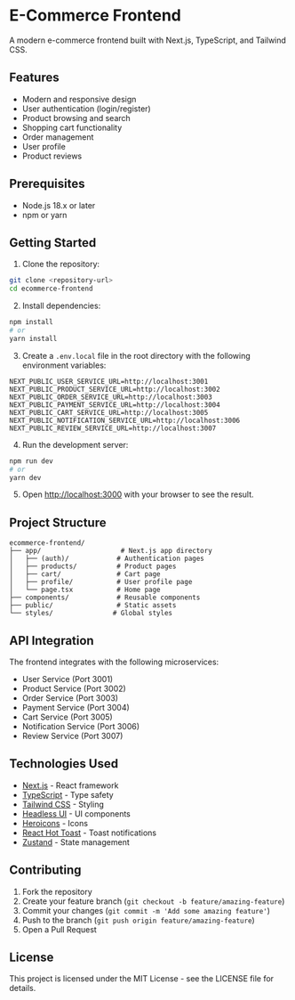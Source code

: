 # E-Commerce Frontend

A modern e-commerce frontend built with Next.js, TypeScript, and Tailwind CSS.

## Features

- Modern and responsive design
- User authentication (login/register)
- Product browsing and search
- Shopping cart functionality
- Order management
- User profile
- Product reviews

## Prerequisites

- Node.js 18.x or later
- npm or yarn

## Getting Started

1. Clone the repository:
```bash
git clone <repository-url>
cd ecommerce-frontend
```

2. Install dependencies:
```bash
npm install
# or
yarn install
```

3. Create a `.env.local` file in the root directory with the following environment variables:
```env
NEXT_PUBLIC_USER_SERVICE_URL=http://localhost:3001
NEXT_PUBLIC_PRODUCT_SERVICE_URL=http://localhost:3002
NEXT_PUBLIC_ORDER_SERVICE_URL=http://localhost:3003
NEXT_PUBLIC_PAYMENT_SERVICE_URL=http://localhost:3004
NEXT_PUBLIC_CART_SERVICE_URL=http://localhost:3005
NEXT_PUBLIC_NOTIFICATION_SERVICE_URL=http://localhost:3006
NEXT_PUBLIC_REVIEW_SERVICE_URL=http://localhost:3007
```

4. Run the development server:
```bash
npm run dev
# or
yarn dev
```

5. Open [http://localhost:3000](http://localhost:3000) with your browser to see the result.

## Project Structure

```
ecommerce-frontend/
├── app/                    # Next.js app directory
│   ├── (auth)/            # Authentication pages
│   ├── products/          # Product pages
│   ├── cart/              # Cart page
│   ├── profile/           # User profile page
│   └── page.tsx           # Home page
├── components/            # Reusable components
├── public/                # Static assets
└── styles/               # Global styles
```

## API Integration

The frontend integrates with the following microservices:

- User Service (Port 3001)
- Product Service (Port 3002)
- Order Service (Port 3003)
- Payment Service (Port 3004)
- Cart Service (Port 3005)
- Notification Service (Port 3006)
- Review Service (Port 3007)

## Technologies Used

- [Next.js](https://nextjs.org/) - React framework
- [TypeScript](https://www.typescriptlang.org/) - Type safety
- [Tailwind CSS](https://tailwindcss.com/) - Styling
- [Headless UI](https://headlessui.dev/) - UI components
- [Heroicons](https://heroicons.com/) - Icons
- [React Hot Toast](https://react-hot-toast.com/) - Toast notifications
- [Zustand](https://github.com/pmndrs/zustand) - State management

## Contributing

1. Fork the repository
2. Create your feature branch (`git checkout -b feature/amazing-feature`)
3. Commit your changes (`git commit -m 'Add some amazing feature'`)
4. Push to the branch (`git push origin feature/amazing-feature`)
5. Open a Pull Request

## License

This project is licensed under the MIT License - see the LICENSE file for details. 